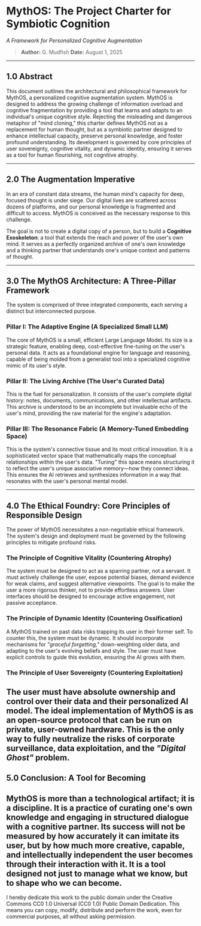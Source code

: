 # MythOS: The Project Charter for Symbiotic Cognition

*A Framework for Personalized Cognitive Augmentation*

> **Author:** G. Mudfish 
> **Date:** August 1, 2025  


---

## 1.0 Abstract

This document outlines the architectural and philosophical framework for MythOS, a personalized cognitive augmentation system. MythOS is designed to address the growing challenge of information overload and cognitive fragmentation by providing a tool that learns and adapts to an individual's unique cognitive style. Rejecting the misleading and dangerous metaphor of "mind cloning," this charter defines MythOS not as a replacement for human thought, but as a symbiotic partner designed to enhance intellectual capacity, preserve personal knowledge, and foster profound understanding. Its development is governed by core principles of user sovereignty, cognitive vitality, and dynamic identity, ensuring it serves as a tool for human flourishing, not cognitive atrophy.

---

## 2.0 The Augmentation Imperative

In an era of constant data streams, the human mind's capacity for deep, focused thought is under siege. Our digital lives are scattered across dozens of platforms, and our personal knowledge is fragmented and difficult to access. MythOS is conceived as the necessary response to this challenge.

The goal is not to create a digital copy of a person, but to build a **Cognitive Exoskeleton**: a tool that extends the reach and power of the user's own mind. It serves as a perfectly organized archive of one's own knowledge and a thinking partner that understands one's unique context and patterns of thought.

---

## 3.0 The MythOS Architecture: A Three-Pillar Framework

The system is comprised of three integrated components, each serving a distinct but interconnected purpose.

### Pillar I: The Adaptive Engine (A Specialized Small LLM)

The core of MythOS is a small, efficient Large Language Model. Its size is a strategic feature, enabling deep, cost-effective fine-tuning on the user's personal data. It acts as a foundational engine for language and reasoning, capable of being molded from a generalist tool into a specialized cognitive mimic of its user's style.

### Pillar II: The Living Archive (The User's Curated Data)

This is the fuel for personalization. It consists of the user's complete digital history: notes, documents, communications, and other intellectual artifacts. This archive is understood to be an incomplete but invaluable echo of the user's mind, providing the raw material for the engine's adaptation.

### Pillar III: The Resonance Fabric (A Memory-Tuned Embedding Space)

This is the system's connective tissue and its most critical innovation. It is a sophisticated vector space that mathematically maps the conceptual relationships within the user's data. "Tuning" this space means structuring it to reflect the user's unique associative memory—how they connect ideas. This ensures the AI retrieves and synthesizes information in a way that resonates with the user's personal mental model.

---

## 4.0 The Ethical Foundry: Core Principles of Responsible Design

The power of MythOS necessitates a non-negotiable ethical framework. The system's design and deployment must be governed by the following principles to mitigate profound risks.

### The Principle of Cognitive Vitality (Countering Atrophy)

The system must be designed to act as a sparring partner, not a servant. It must actively challenge the user, expose potential biases, demand evidence for weak claims, and suggest alternative viewpoints. The goal is to make the user a more rigorous thinker, not to provide effortless answers. User interfaces should be designed to encourage active engagement, not passive acceptance.

### The Principle of Dynamic Identity (Countering Ossification)

A MythOS trained on past data risks trapping its user in their former self. To counter this, the system must be dynamic. It should incorporate mechanisms for *"graceful forgetting,"* down-weighting older data, and adapting to the user's evolving beliefs and style. The user must have explicit controls to guide this evolution, ensuring the AI grows with them.

### The Principle of User Sovereignty (Countering Exploitation)

The user must have absolute ownership and control over their data and their personalized AI model. The ideal implementation of MythOS is as an open-source protocol that can be run on private, user-owned hardware. This is the only way to fully neutralize the risks of corporate surveillance, data exploitation, and the *"Digital Ghost"* problem.
---

## 5.0 Conclusion: A Tool for Becoming

MythOS is more than a technological artifact; it is a discipline. It is a practice of curating one's own knowledge and engaging in structured dialogue with a cognitive partner. Its success will not be measured by how accurately it can imitate its user, but by how much more creative, capable, and intellectually independent the user becomes through their interaction with it. It is a tool designed not just to manage what we know, but to shape who we can become.
---
I hereby dedicate this work to the public domain under the Creative Commons CC0 1.0 Universal (CC0 1.0) Public Domain Dedication. This means you can copy, modify, distribute and perform the work, even for commercial purposes, all without asking permission.
